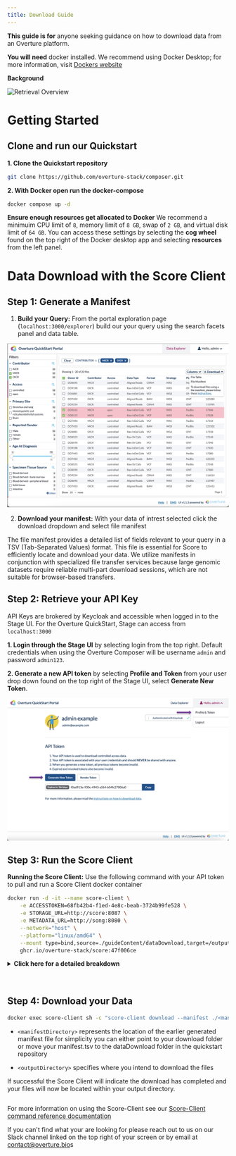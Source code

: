 ```yaml
---
title: Download Guide
---
```


**This guide is for** anyone seeking guidance on how to download data from an Overture platform. 

**You will need** docker installed. We recommend using Docker Desktop; for more information, visit [Dockers website](https://www.docker.com/products/docker-desktop/)

**Background** 

![Retrieval Overview](./assets/dataRetrieval.png 'End Goal')

# Getting Started

## Clone and run our Quickstart

**1. Clone the Quickstart repository**

```bash
git clone https://github.com/overture-stack/composer.git
```

**2. With Docker open run the docker-compose**

```bash
docker compose up -d
```

<Warning>**Ensure enough resources get allocated to Docker** We recommend a minimuim CPU limit of `8`, memory limit of `8 GB`, swap of `2 GB`, and virtual disk limit of `64 GB`. You can access these settings by selecting the **cog wheel** found on the top right of the Docker desktop app and selecting **resources** from the left panel.</Warning>

# Data Download with the Score Client

## Step 1: Generate a Manifest

1. **Build your Query:** From the portal exploration page (`localhost:3000/explorer`) build our your query using the search facets panel and data table.

![Build Query](./assets/buildQueries.png 'Build Query')

2. **Download your manifest:** With your data of intrest selected click the download dropdown and select file manifest

<Note title="Why a Manifest?">The file manifest provides a detailed list of fields relevant to your query in a TSV (Tab-Separated Values) format. This file is essential for Score to efficiently locate and download your data. We utilize manifests in conjunction with specialized file transfer services because large genomic datasets require reliable multi-part download sessions, which are not suitable for browser-based transfers.</Note>

## Step 2: Retrieve your API Key

API Keys are brokered by Keycloak and accessible when logged in to the Stage UI. For the Overture QuickStart, Stage can access from `localhost:3000`

**1. Login through the Stage UI** by selecting login from the top right. Default credentials when using the Overture Composer will be username `admin` and password `admin123`.

**2. Generate a new API token** by selecting **Profile and Token** from your user drop down found on the top right of the Stage UI, select **Generate New Token**. 

![Accessing an API Key](../submission/assets/apikeys.png 'Accessing an API Key')

## Step 3: Run the Score Client

**Running the Score Client:** Use the following command with your API token to pull and run a Score Client docker container

```bash
docker run -d -it --name score-client \
    -e ACCESSTOKEN=68fb42b4-f1ed-4e8c-beab-3724b99fe528 \
    -e STORAGE_URL=http://score:8087 \
    -e METADATA_URL=http://song:8080 \
    --network="host" \
    --platform="linux/amd64" \
    --mount type=bind,source=./guideContent/dataDownload,target=/output \
    ghcr.io/overture-stack/score:47f006ce
```

<details>

  <summary><b>Click here for a detailed breakdown</b></summary>

<br></br>

  - `-d` runs the container in detached mode, meaning it runs in the background and does not receive input or display output in the terminal


  - `-it` combines the `-i` (interactive) and `-t` (allocate a pseudo-TTY) options, allowing you to interact with the container via the terminal


  - `-e ACCESSTOKEN=68fb42b4-f1ed-4e8c-beab-3724b99fe528` sets up the score-client with a pre-configured system-wide access token. Alternatively you can log in through stage found on  `localhost:3000/login` with the username `admin` and password `admin123`. From the profile page you can generate your own API key and supply it here


  - `-e STORAGE_URL=http://score:8087` is the url for the Score server that the Score-Client will interact with


  - `-e METADATA_URL=http://song:8080` is the url for the song server that the score-client will interact with


  - `--network="host"` Uses the host network stack inside the container, bypassing the usual network isolation. This means the container shares the network namespace with the host machine


  - `--platform="linux/amd64"` Specifies the platform the container should emulate. In this case, it's set to linux/amd64, indicating the container is intended to run on a Linux system with an AMD64 architecture


  - `--mount type=bind,source=./guideContent/dataDownload,target=/output` mounts the directory and its contents from the host machine to the container. Any changes made to the files in this directory will be reflected locally and with your docker container.  

---
</details>
<br></br>

## Step 4: Download your Data

```bash
docker exec score-client sh -c "score-client download --manifest ./<manifestDirectory>/manifest.txt --output-dir ./<outputDirectory>"
```

-  `<manifestDirectory>` represents the location of the earlier generated manifest file for simplicity you can either point to your download folder or move your manifest.tsv to the dataDownload folder in the quickstart repository


- `<outputDirectory>` specifies where you intend to download the files

If successful the Score Client will indicate the download has completed and your files will now be located within your output directory.

```bash

```

For more information on using the Score-Client see our [Score-Client command reference documentation](/documentation/score/user-guide/commands/)

<Note title="Help us make our guides better">If you can't find what your are looking for please reach out to us on our Slack channel linked on the top right of your screen or by email at contact@overture.bio</Note>s